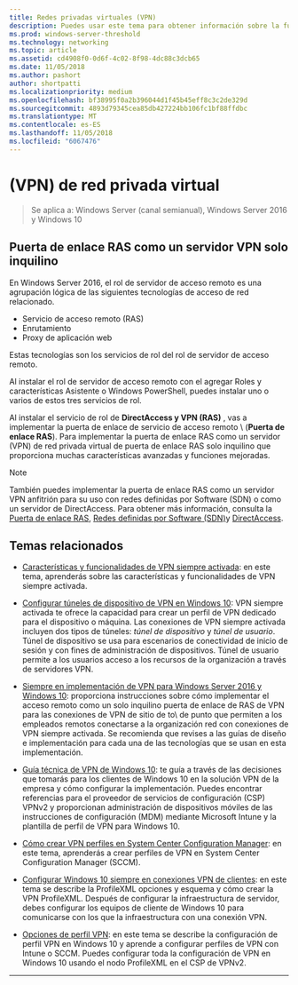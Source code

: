 ```yaml
---
title: Redes privadas virtuales (VPN)
description: Puedes usar este tema para obtener información sobre la funcionalidad y las características de Windows Server 2016 y VPN de Windows 10.
ms.prod: windows-server-threshold
ms.technology: networking
ms.topic: article
ms.assetid: cd4908f0-0d6f-4c02-8f98-4dc88c3dcb65
ms.date: 11/05/2018
ms.author: pashort
author: shortpatti
ms.localizationpriority: medium
ms.openlocfilehash: bf38995f0a2b396044d1f45b45eff8c3c2de329d
ms.sourcegitcommit: 4893d79345cea85db427224bb106fc1bf88ffdbc
ms.translationtype: MT
ms.contentlocale: es-ES
ms.lasthandoff: 11/05/2018
ms.locfileid: "6067476"
---
```

# \(VPN\) de red privada virtual

>Se aplica a: Windows Server (canal semianual), Windows Server 2016 y Windows 10

## Puerta de enlace RAS como un servidor VPN solo inquilino

En Windows Server 2016, el rol de servidor de acceso remoto es una agrupación lógica de las siguientes tecnologías de acceso de red relacionado.

- Servicio de acceso remoto (RAS)
- Enrutamiento
- Proxy de aplicación web

Estas tecnologías son los servicios de rol del rol de servidor de acceso remoto.

Al instalar el rol de servidor de acceso remoto con el agregar Roles y características Asistente o Windows PowerShell, puedes instalar uno o varios de estos tres servicios de rol.

Al instalar el servicio de rol de **DirectAccess y VPN (RAS)** , vas a implementar la puerta de enlace de servicio de acceso remoto \ (**Puerta de enlace RAS**\). Para implementar la puerta de enlace RAS como un servidor \(VPN\) de red privada virtual de puerta de enlace RAS solo inquilino que proporciona muchas características avanzadas y funciones mejoradas.

>[!NOTE]
>También puedes implementar la puerta de enlace RAS como un servidor VPN anfitrión para su uso con redes definidas por Software \(SDN\) o como un servidor de DirectAccess. Para obtener más información, consulta la [Puerta de enlace RAS](https://docs.microsoft.com/windows-server/remote/remote-access/ras-gateway/ras-gateway), [Redes definidas por Software (SDN)](https://docs.microsoft.com/windows-server/networking/sdn/software-defined-networking)y [DirectAccess](https://docs.microsoft.com/windows-server/remote/remote-access/directaccess/directaccess).

## Temas relacionados
- [Características y funcionalidades de VPN siempre activada](vpn-map-da.md): en este tema, aprenderás sobre las características y funcionalidades de VPN siempre activada. 

- [Configurar túneles de dispositivo de VPN en Windows 10](vpn-device-tunnel-config.md): VPN siempre activada te ofrece la capacidad para crear un perfil de VPN dedicado para el dispositivo o máquina. Las conexiones de VPN siempre activada incluyen dos tipos de túneles: _túnel de dispositivo_ y _túnel de usuario_. Túnel de dispositivo se usa para escenarios de conectividad de inicio de sesión y con fines de administración de dispositivos. Túnel de usuario permite a los usuarios acceso a los recursos de la organización a través de servidores VPN.

- [Siempre en implementación de VPN para Windows Server 2016 y Windows 10](always-on-vpn/deploy/always-on-vpn-deploy.md): proporciona instrucciones sobre cómo implementar el acceso remoto como un solo inquilino puerta de enlace de RAS de VPN para las conexiones de VPN de sitio de to\ de punto que permiten a los empleados remotos conectarse a la organización red con conexiones de VPN siempre activada. Se recomienda que revises a las guías de diseño e implementación para cada una de las tecnologías que se usan en esta implementación.

- [Guía técnica de VPN de Windows 10](https://docs.microsoft.com/windows/access-protection/vpn/vpn-guide): te guía a través de las decisiones que tomarás para los clientes de Windows 10 en la solución VPN de la empresa y cómo configurar la implementación. Puedes encontrar referencias para el proveedor de servicios de configuración (CSP) VPNv2 y proporcionan administración de dispositivos móviles de las instrucciones de configuración (MDM) mediante Microsoft Intune y la plantilla de perfil de VPN para Windows 10.

- [Cómo crear VPN perfiles en System Center Configuration Manager](https://docs.microsoft.com/sccm/protect/deploy-use/create-vpn-profiles): en este tema, aprenderás a crear perfiles de VPN en System Center Configuration Manager (SCCM).

- [Configurar Windows 10 siempre en conexiones VPN de clientes](https://docs.microsoft.com/windows-server/remote/remote-access/vpn/always-on-vpn/deploy/vpn-deploy-client-vpn-connections): en este tema se describe la ProfileXML opciones y esquema y cómo crear la VPN ProfileXML. Después de configurar la infraestructura de servidor, debes configurar los equipos de cliente de Windows 10 para comunicarse con los que la infraestructura con una conexión VPN. 

- [Opciones de perfil VPN](https://docs.microsoft.com/windows/access-protection/vpn/vpn-profile-options): en este tema se describe la configuración de perfil VPN en Windows 10 y aprende a configurar perfiles de VPN con Intune o SCCM. Puedes configurar toda la configuración de VPN en Windows 10 usando el nodo ProfileXML en el CSP de VPNv2.

---